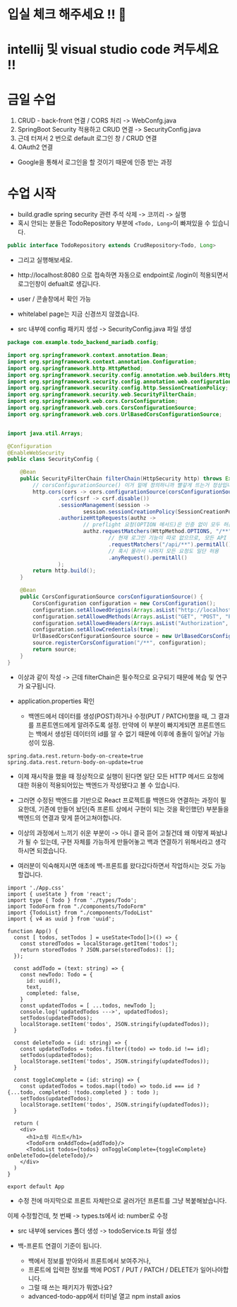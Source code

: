 # 입실 체크 해주세요 !! 🥗
# intellij 및 visual studio code 켜두세요 !!

# 금일 수업
1. CRUD - back-front 연결 / CORS 처리     -> WebConfg.java
2. SpringBoot Security 적용하고 CRUD 연결 -> SecurityConfig.java
3. 근데 터져서 2 번으로 default 로그인 창 / CRUD 연결
4. OAuth2 연결
  - Google을 통해서 로그인을 할 것이기 때문에 인증 받는 과정

# 수업 시작
- build.gradle spring security 관련 주석 삭제 -> 코끼리 -> 실행
- 혹시 안되는 분들은 TodoRepository 부분에 `<Todo, Long>`이 빠져있을 수 있습니다.
```java
public interface TodoRepository extends CrudRepository<Todo, Long>
```
  - 그리고 실행해보세요.
  - http://localhost:8080 으로 접속하면 자동으로 endpoint로 /login이 적용되면서 로그인창이 defualt로 생깁니다.
  - user / 콘솔창에서 확인 가능

  - whitelabel page는 지금 신경쓰지 않겠습니다.

- src 내부에 config 패키지 생성 -> SecurityConfig.java 파일 생성 

```java
package com.example.todo_backend_mariadb.config;

import org.springframework.context.annotation.Bean;
import org.springframework.context.annotation.Configuration;
import org.springframework.http.HttpMethod;
import org.springframework.security.config.annotation.web.builders.HttpSecurity;
import org.springframework.security.config.annotation.web.configuration.EnableWebSecurity;
import org.springframework.security.config.http.SessionCreationPolicy;
import org.springframework.security.web.SecurityFilterChain;
import org.springframework.web.cors.CorsConfiguration;
import org.springframework.web.cors.CorsConfigurationSource;
import org.springframework.web.cors.UrlBasedCorsConfigurationSource;


import java.util.Arrays;

@Configuration
@EnableWebSecurity
public class SecurityConfig {

    @Bean
    public SecurityFilterChain filterChain(HttpSecurity http) throws Exception {
        // corsConfigurationSource() 이거 밑에 정의하니까 빨갛게 뜨는거 정상입니다.
        http.cors(cors -> cors.configurationSource(corsConfigurationSource()))
                .csrf(csrf -> csrf.disable())
                .sessionManagement(session ->
                        session.sessionCreationPolicy(SessionCreationPolicy.STATELESS))
                .authorizeHttpRequests(authz ->
                        // preflight 요청(OPTION 메서드)은 인증 없이 모두 허용
                        authz.requestMatchers(HttpMethod.OPTIONS, "/**").permitAll()
                                // 현재 로그인 기능이 따로 없으므로, 모든 API 요청을 임시로 허용
                                .requestMatchers("/api/**").permitAll()
                                // 혹시 몰라서 나머지 모든 요청도 일단 허용
                                .anyRequest().permitAll()
                );
        return http.build();
    }

    @Bean
    public CorsConfigurationSource corsConfigurationSource() {
        CorsConfiguration configuration = new CorsConfiguration();
        configuration.setAllowedOrigins(Arrays.asList("http://localhost:5173"));
        configuration.setAllowedMethods(Arrays.asList("GET", "POST", "PUT", "PATCH", "DELETE", "OPTIONS"));
        configuration.setAllowedHeaders(Arrays.asList("Authorization", "Cache-Control", "Content-Type"));
        configuration.setAllowCredentials(true);
        UrlBasedCorsConfigurationSource source = new UrlBasedCorsConfigurationSource();
        source.registerCorsConfiguration("/**", configuration);
        return source;
    }
}
```
  - 이상과 같이 작성 -> 근데 filterChain은 필수적으로 요구되기 때문에 복습 및 연구가 요구됩니다.

- application.properties 확인
  - 백엔드에서 데이터를 생성(POST)하거나 수정(PUT / PATCH)했을 때, 그 결과를 프론트엔드에게 알려주도록 설정. 만약에 이 부분이 빠지게되면 프론트엔드는 백에서 생성된 데이터의 id를 알 수 없기 때문에 이후에 충돌이 일어날 가능성이 있음.

```application.properties
spring.data.rest.return-body-on-create=true
spring.data.rest.return-body-on-update=true
```

- 이제 재시작을 했을 때 정상적으로 실행이 된다면 일단 모든 HTTP 메서드 요청에 대한 허용이 적용되어있는 백엔드가 작성됐다고 볼 수 있습니다.

- 그러면 수정된 백엔드를 기반으로 React 프로젝트를 백엔드와 연결하는 과정이 필요한데, 기존에 만들어 놨던(즉 프론트 상에서 구현이 되는 것을 확인했던) 부분들을 백엔드의 연결과 맞게 뜯어고쳐야합니다.

- 이상의 과정에서 느끼기 쉬운 부분이 -> 아니 결국 뜯어 고칠건데 왜 이렇게 짜놨냐 가 될 수 있는데, 구현 자체를 가능하게 만들어놓고 백과 연결하기 위해서라고 생각하시면 되겠습니다.

- 여러분이 익숙해지시면 애초에 백-프론트를 왔다갔다하면서 작업하시는 것도 가능할겁니다.

```tsx
import './App.css'
import { useState } from 'react';
import type { Todo } from './types/Todo';
import TodoForm from "./components/TodoForm"
import {TodoList} from "./components/TodoList"
import { v4 as uuid } from 'uuid';

function App() {
  const [ todos, setTodos ] = useState<Todo[]>(() => {
    const storedTodos = localStorage.getItem('todos');
    return storedTodos ? JSON.parse(storedTodos): [];
  });

  const addTodo = (text: string) => {
    const newTodo: Todo = {
      id: uuid(),
      text,
      completed: false,
    }
    const updatedTodos = [ ...todos, newTodo ];
    console.log('updatedTodos --->', updatedTodos);
    setTodos(updatedTodos);
    localStorage.setItem('todos', JSON.stringify(updatedTodos));
  }

  const deleteTodo = (id: string) => {
    const updatedTodos = todos.filter((todo) => todo.id !== id);
    setTodos(updatedTodos);
    localStorage.setItem('todos', JSON.stringify(updatedTodos));
  } 

  const toggleComplete = (id: string) => {
    const updatedTodos = todos.map((todo) => todo.id === id ? {...todo, completed: !todo.completed } : todo );
    setTodos(updatedTodos);
    localStorage.setItem('todos', JSON.stringify(updatedTodos));
  }

  return (
    <div>
      <h1>쇼핑 리스트</h1>
      <TodoForm onAddTodo={addTodo}/>
      <TodoList todos={todos} onToggleComplete={toggleComplete} onDeleteTodo={deleteTodo}/>
    </div>
  )
}

export default App
```

- 수정 전에 마지막으로 프론트 자체만으로 굴러가던 프론트를 그냥 복붙해놨습니다.

이제 수정할건데, 첫 번째 -> types.ts에서 id: number로 수정

- src 내부에 services 폴더 생성 -> todoService.ts 파일 생성

- 백-프론트 연결이 기준이 됩니다.
  - 백에서 정보를 받아와서 프론트에서 보여주거나,
  - 프론트에 입력한 정보를 백에 POST / PUT / PATCH / DELETE가 일어나야합니다.
  - 그럴 때 쓰는 패키지가 뭐였나요?
  - advanced-todo-app에서 터미널 열고 npm install axios